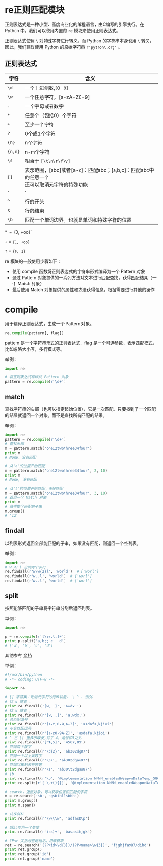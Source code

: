 # re正则匹配模块

正则表达式是一种小型、高度专业化的编程语言，由C编写的引擎执行。在 Python 中，我们可以使用内置的 `re` 模块来使用正则表达式。

正则表达式使用 `\` 对特殊字符进行转义，而 Python 的字符串本身也用 `\` 转义，因此，我们建议使用 Python 的原始字符串 `r'python\.org'` 。

## 正则表达式

| 字符    | 含义                                                         |
| ------- | ------------------------------------------------------------ |
| `\d`    | 一个十进制数,[0-9]                                           |
| `\w`    | 一个任意字符，[a-zA-Z0-9]                                    |
| `.`     | 一个字母或者数字                                             |
| `*`     | 任意个（包括0）个字符                                        |
| `+`     | 至少一个字符                                                 |
| `?`     | 0个或1个字符                                                 |
| `{n}`   | n个字符                                                      |
| `{n,m}` | n-m个字符                                                    |
| `\s`    | 相当于 `[\t\n\r\f\v]`                                        |
| `[]`    | 表示范围，[abc]或者[a-c]：匹配abc；[a,b,c]：匹配abc中的任意一个<br>还可以取消元字符的特殊功能 |
| `|`     | 或， `A|B`匹配A或者B                                         |
| `^`     | 行的开头                                                     |
| `$`     | 行的结束                                                     |
| `\b`    | 匹配一个单词边界，也就是单词和特殊字符的位置                 |

*`  =  `{0, +oo}`

`+` = `{1, +oo}`

`?` = `{0, 1}`



re 模块的一般使用步骤如下：

- 使用 compile 函数将正则表达式的字符串形式编译为一个 Pattern 对象
- 通过 Pattern 对象提供的一系列方法对文本进行匹配查找，获得匹配结果（一个 Match 对象）
- 最后使用 Match 对象提供的属性和方法获得信息，根据需要进行其他的操作

# compile

用于编译正则表达式，生成一个 Pattern 对象。

```python
re.compile(pattern[, flag])
```

pattern 是一个字符串形式的正则表达式，flag 是一个可选参数，表示匹配模式，比如忽略大小写，多行模式等。

举例：

```python
import re

# 将正则表达式编译成 Pattern 对象 
pattern = re.compile(r'\d+')
```

## match

查找字符串的头部（也可以指定起始位置），它是一次匹配，只要找到了一个匹配的结果就返回一个对象，而不是查找所有匹配的结果。

举例：

```python
import re
pattern = re.compile(r'\d+')
# 查找头部
m = pattern.match('one12twothree34four')
print m
# None，没有匹配

# 从'e'的位置开始匹配
m = pattern.match('one12twothree34four', 2, 10)
print m
# None, 没有匹配

# 从'1'的位置开始匹配，正好匹配
m = pattern.match('one12twothree34four', 3, 10)
# 返回一个 Match 对象
print m
# 获得整个匹配的子串
m.group()
# '12'
```

## findall

以列表形式返回全部能匹配的子串，如果没有匹配，则返回一个空列表。

举例：

```python
import re
# w 和 l 之间两个字符
re.findall(r'w\w{2}l', 'world')  # ['worl']
re.findall(r'w..l', 'world')  # ['worl']
re.findall(r'w..l', 'world')  # ['worl']
```

## split

按照能够匹配的子串将字符串分割后返回列表。

举例：

```python
import re

p = re.compile(r'[\s\,\;]+')
print p.split('a,b;; c   d')
# ['a', 'b', 'c', 'd']
```

其他参考 [文档](https://wiki.jikexueyuan.com/project/explore-python/Regular-Expressions/re.html)

举例：

```python
#!/usr/bin/python
# -*- coding: UTF-8 -*-

import re

# [] 字符集：取消元字符的特殊功能， \ ^ - 例外
# 找 w 或者 .
print re.findall('[w, .]', 'awdx.')
# 找 w 或者 ,
print re.findall(r'[w, ,]', 'a,wdx.')
# 会匹配逗号
print re.findall(r'[a-z,0-9,A-Z]', 'asdafa,kjioi')
# 不会匹配逗号
print re.findall(r'[a-z0-9A-Z]', 'asdafa,kjioi')
# ^ 在 [] 里表示取反,除了 4，逗号和5之外
print re.findall('[^4,5]', '4567,89')
# 匹配两个数字
print re.findall(r'\d{2}', 'ab302dg87')
# 匹配一个以上非数字
print re.findall(r'\D+', 'ab302dgau87')
# 匹配回车制表符等等
print re.findall(r'\s', 'ab30\t2dgau87')
# \b
print re.findall(r'\b', '@implementation NNNN_enabledWeaponDataTemp_GGGG-(void)Aa{}')
print re.split(r'[ \-+(){}]', '@implementation NNNN_enabledWeaponDataTemp_GGGG-(void)Aa{}')

# search，返回对象，可以获取位置和匹配的字符
m = re.search('sb', 'gsbihllsbhh')
print m.group()
print m.span()

# 找反斜杠
print re.findall(r'\w\\\w', 'adfasD\p')

# 将as作为一个整体
print re.findall(r'(as)+', 'basasihjgk')

# ?P<> 尖括号里是组名，用来获取
ret = re.search('(?P<id>\d{3})/(?P<name>\w{3})', 'fjghjfa987/dihd')
print ret.group()
print ret.group('id')
print ret.group('name')
```

